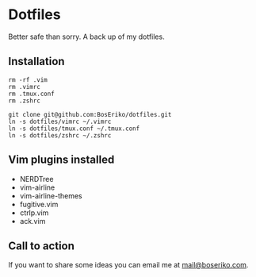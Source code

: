 # Dotfiles

Better safe than sorry. A back up of my dotfiles.

## Installation

    rm -rf .vim
    rm .vimrc
    rm .tmux.conf
    rm .zshrc

    git clone git@github.com:BosEriko/dotfiles.git
    ln -s dotfiles/vimrc ~/.vimrc
    ln -s dotfiles/tmux.conf ~/.tmux.conf
    ln -s dotfiles/zshrc ~/.zshrc

## Vim plugins installed

- NERDTree
- vim-airline
- vim-airline-themes
- fugitive.vim 
- ctrlp.vim
- ack.vim

## Call to action

If you want to share some ideas you can email me at mail@boseriko.com.

